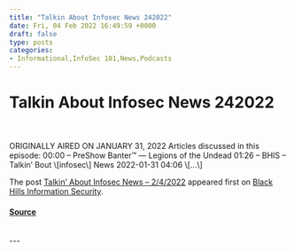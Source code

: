 ```yaml
---
title: "Talkin About Infosec News 242022"
date: Fri, 04 Feb 2022 16:49:59 +0000
draft: false
type: posts
categories: 
- Informational,InfoSec 101,News,Podcasts
---
```

# Talkin About Infosec News 242022

<br/>

<br/>
ORIGINALLY AIRED ON JANUARY 31, 2022 Articles discussed in this episode: 00:00 – PreShow Banter™ — Legions of the Undead 01:26 – BHIS – Talkin’ Bout \[infosec\] News 2022-01-31 04:06 \[…\]

The post [Talkin’ About Infosec News – 2/4/2022](https://www.blackhillsinfosec.com/talkin-about-infosec-news-2-4-2022/) appeared first on [Black Hills Information Security](https://www.blackhillsinfosec.com).

#### [Source](https://www.blackhillsinfosec.com/talkin-about-infosec-news-2-4-2022/)

<br/>
---
